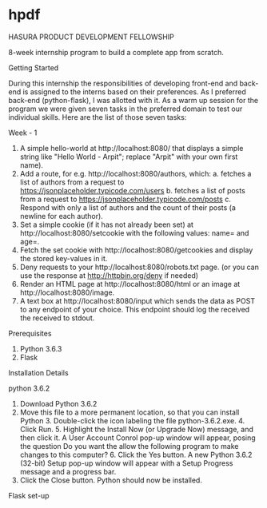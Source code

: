 # hpdf
HASURA PRODUCT DEVELOPMENT FELLOWSHIP

8-week internship program to build a complete app from scratch.

Getting Started

During this internship the responsibilities of developing front-end and back-end is assigned to the interns based on their preferences. As I preferred back-end (python-flask), I was allotted with it. As a warm up session for the program we were given seven tasks in the preferred domain to test our individual skills. Here are the list of those seven tasks:

Week - 1
1.  A simple hello-world at http://localhost:8080/ that displays a simple string like "Hello World - Arpit"; replace "Arpit" with your own first name).
2.	Add a route, for e.g. http://localhost:8080/authors, which:
a.	fetches a list of authors from a request to https://jsonplaceholder.typicode.com/users
b.	fetches a list of posts from a request to https://jsonplaceholder.typicode.com/posts
c.	Respond with only a list of authors and the count of their posts (a newline for each author).
3.	Set a simple cookie (if it has not already been set) at http://localhost:8080/setcookie with the following values: name=<your-first-name> and age=<your-age>.
4.	Fetch the set cookie with http://localhost:8080/getcookies and display the stored key-values in it.
5.	Deny requests to your http://localhost:8080/robots.txt page. (or you can use the response at http://httpbin.org/deny if needed)
6.	Render an HTML page at http://localhost:8080/html or an image at http://localhost:8080/image.
7.	A text box at http://localhost:8080/input which sends the data as POST to any endpoint of your choice. This endpoint should log the received the received to stdout. 

Prerequisites
1. Python 3.6.3
2. Flask

Installation Details

python 3.6.2
   1. Download Python 3.6.2 
   2. Move this file to a more permanent location, so that you can install Python
    3. Double-click the icon labeling the file python-3.6.2.exe.
    4. Click Run.
    5. Highlight the Install Now (or Upgrade Now) message, and then click it.
A User Account Conrol pop-up window will appear, posing the question Do you want the allow the following program to make changes to this computer?
    6. Click the Yes button.
A new Python 3.6.2 (32-bit) Setup pop-up window will appear with a Setup Progress message and a progress bar.
   7. Click the Close button.
Python should now be installed.

Flask set-up

